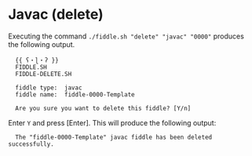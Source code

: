 Javac (delete)
======

Executing the command `./fiddle.sh "delete" "javac" "0000"` produces the following output.

      {{ ʕ・ɭ・ʔ }}
      FIDDLE.SH
      FIDDLE-DELETE.SH
      
      fiddle type:	javac
      fiddle name:	fiddle-0000-Template
      
      Are you sure you want to delete this fiddle? [Y/n]

Enter `Y` and press [Enter].  This will produce the following output:

      The "fiddle-0000-Template" javac fiddle has been deleted successfully.


